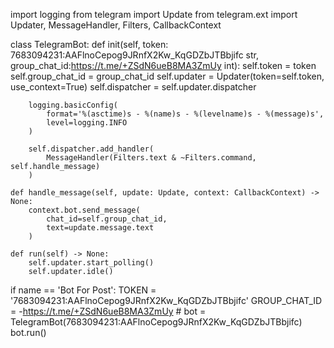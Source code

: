 import logging 
from telegram import Update 
from telegram.ext import Updater, MessageHandler, Filters, CallbackContext 

class TelegramBot: 
    def init(self, token: 7683094231:AAFlnoCepog9JRnfX2Kw_KqGDZbJTBbjifc str, group_chat_id:https://t.me/+ZSdN6ueB8MA3ZmUy int): 
        self.token = token 
        self.group_chat_id = group_chat_id 
        self.updater = Updater(token=self.token, use_context=True) 
        self.dispatcher = self.updater.dispatcher 

        logging.basicConfig( 
            format='%(asctime)s - %(name)s - %(levelname)s - %(message)s', 
            level=logging.INFO 
        ) 

        self.dispatcher.add_handler( 
            MessageHandler(Filters.text & ~Filters.command, self.handle_message) 
        ) 

    def handle_message(self, update: Update, context: CallbackContext) -> None: 
        context.bot.send_message( 
            chat_id=self.group_chat_id, 
            text=update.message.text 
        ) 

    def run(self) -> None: 
        self.updater.start_polling() 
        self.updater.idle() 

if name == 'Bot For Post': 
    TOKEN = '7683094231:AAFlnoCepog9JRnfX2Kw_KqGDZbJTBbjifc' 
    GROUP_CHAT_ID = -https://t.me/+ZSdN6ueB8MA3ZmUy  # 
    bot = TelegramBot(7683094231:AAFlnoCepog9JRnfX2Kw_KqGDZbJTBbjifc) 
    bot.run()
